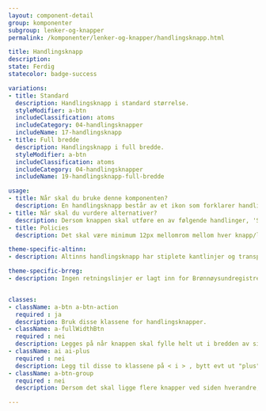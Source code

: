 ```yaml
---
layout: component-detail
group: komponenter
subgroup: lenker-og-knapper
permalink: /komponenter/lenker-og-knapper/handlingsknapp.html

title: Handlingsknapp
description:
state: Ferdig
statecolor: badge-success

variations:
- title: Standard
  description: Handlingsknapp i standard størrelse.
  styleModifier: a-btn
  includeClassification: atoms
  includeCategory: 04-handlingsknapper
  includeName: 17-handlingsknapp
- title: Full bredde
  description: Handlingsknapp i full bredde.
  styleModifier: a-btn
  includeClassification: atoms
  includeCategory: 04-handlingsknapper
  includeName: 19-handlingsknapp-full-bredde

usage:
- title: Når skal du bruke denne komponenten?
  description: En handlingsknapp består av et ikon som forklarer handlingen samt beskrivende tekst. Denne skal benyttes i disse tilfellene; Legge til, laste opp, laste ned, laste inn flere. Full bredde brukes i tilfeller der knappen avslutter en liste og ikke står helt for seg selv.
- title: Når skal du vurdere alternativer?
  description: Dersom knappen skal utføre en av følgende handlinger, 'Send', 'Lagre', 'Neste'. I disse tilfellene benyttes vanlig knapp som har solid bakgrunnsfarge.
- title: Policies
  description: Det skal være minimum 12px mellomrom mellom hver knapp/lenke. Dersom det skal legges flere knapper ved siden hverandre, legges de inn i < div class="a-btn-group" > </ div >.

theme-specific-altinn:
- description: Altinns handlingsknapp har stiplete kantlinjer og transparent fyll. Siden knappen bare er 36px høy, er det avsatt et område over og under, slik at touch target blir 48px.

theme-specific-brreg:
- description: Ingen retningslinjer er lagt inn for Brønnøysundregistrene enda.


classes:
- className: a-btn a-btn-action
  required : ja
  description: Bruk disse klassene for handlingsknapper.
- className: a-fullWidthBtn
  required : nei
  description: Legges på når knappen skal fylle helt ut i bredden av sin container.
- className: ai ai-plus
  required : nei
  description: Legg til disse to klassene på < i > , bytt evt ut "plus" med ikonet som skal brukes.
- className: a-btn-group
  required : nei
  description: Dersom det skal ligge flere knapper ved siden hverandre, legg en < div > rundt knappene med klassen a-btn-group.

---
```

